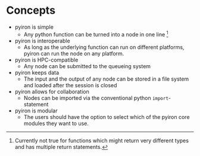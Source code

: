 # Concepts

- pyiron is simple
  - Any python function can be turned into a node in one line [^1]
- pyiron is interoperable
  - As long as the underlying function can run on different platforms, pyiron can run the node on any platform.
- pyiron is HPC-compatible
  - Any node can be submitted to the queueing system
- pyiron keeps data
  - The input and the output of any node can be stored in a file system and loaded after the session is closed
- pyiron allows for collaboration
  - Nodes can be imported via the conventional python `import`-statement
- pyiron is modular 
    - The users should have the option to select which of the pyiron core modules they want to use. 

[^1]: Currently not true for functions which might return very different types and has multiple return statements.
